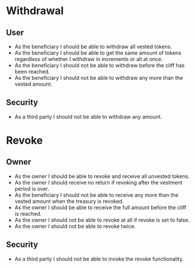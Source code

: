# Withdrawal
## User
* As the beneficiary I should be able to withdraw all vested tokens.
* As the beneficiary I should be able to get the same amount of tokens regardless of whether I withdraw in increments or all at once.
* As the beneficiary I should not be able to withdraw before the cliff has been reached.
* As the beneficiary I should not be able to withdraw any more than the vested amount.
## Security
* As a third party I should not be able to withdraw any amount.

# Revoke
## Owner
* As the owner I should be able to revoke and receive all unvested tokens.
* As the owner I should receive no return if revoking after the vestment period is over.
* As the beneficiary I should not be able to receive any more than the vested amount when the treasury is revoked.
* As the owner I should be able to receive the full amount before the cliff is reached.
* As the owner I should not be able to revoke at all if revoke is set to false.
* As the owner I should not be able to revoke twice.
## Security
* As a third party I should not be able to invoke the revoke functionality.